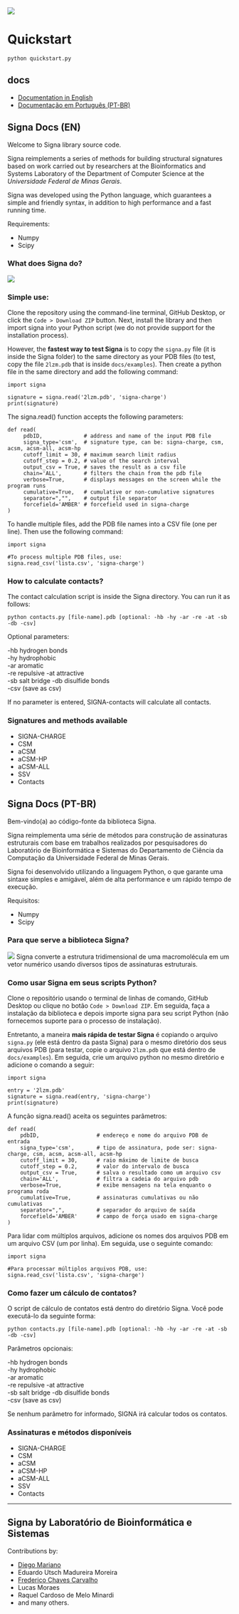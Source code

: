 <img src="./docs/img/header.png">

# Quickstart
<code>python quickstart.py</code>

## docs
- <a href="#signa-docs-en">Documentation in English</a>
- <a href="#signa-docs-pt-br">Documentação em Português (PT-BR)</a>

## Signa Docs (EN)

Welcome to Signa library source code.

Signa reimplements a series of methods for building structural signatures based on work carried out by researchers at the Bioinformatics and Systems Laboratory of the Department of Computer Science at the <i>Universidade Federal de Minas Gerais</i>.

Signa was developed using the Python language, which guarantees a simple and friendly syntax, in addition to high performance and a fast running time.

Requirements: 
- Numpy
- Scipy

### What does Signa do?
<img src="./docs/img/about.png">


### Simple use:

Clone the repository using the command-line terminal, GitHub Desktop, or click the <code>Code > Download ZIP</code> button. Next, install the library and then import signa into your Python script (we do not provide support for the installation process).

However, the **fastest way to test Signa** is to copy the <code>signa.py</code> file (it is inside the Signa folder) to the same directory as your PDB files (to test, copy the file <code>2lzm.pdb</code> that is inside <code>docs/examples</code>). Then create a python file in the same directory and add the following command:

~~~
import signa

signature = signa.read('2lzm.pdb', 'signa-charge')
print(signature)
~~~

The signa.read() function accepts the following parameters:

~~~
def read(
     pdbID,             # address and name of the input PDB file
     signa_type='csm',  # signature type, can be: signa-charge, csm, acsm, acsm-all, acsm-hp
     cutoff_limit = 30, # maximum search limit radius
     cutoff_step = 0.2, # value of the search interval
     output_csv = True, # saves the result as a csv file
     chain='ALL',       # filters the chain from the pdb file
     verbose=True,      # displays messages on the screen while the program runs
     cumulative=True,   # cumulative or non-cumulative signatures
     separator=","",    # output file separator
     forcefield='AMBER' # forcefield used in signa-charge
)
~~~

To handle multiple files, add the PDB file names into a CSV file (one per line). Then use the following command:

~~~
import signa

#To process multiple PDB files, use:
signa.read_csv('lista.csv', 'signa-charge')
~~~

### How to calculate contacts?
The contact calculation script is inside the Signa directory. You can run it as follows:

~~~
python contacts.py [file-name].pdb [optional: -hb -hy -ar -re -at -sb -db -csv]
~~~

Optional parameters:

-hb hydrogen bonds  
-hy hydrophobic  
-ar aromatic         
-re repulsive 
-at attractive      
-sb salt bridge 
-db disulfide bonds  
-csv (save as csv) 

If no parameter is entered, SIGNA-contacts will calculate all contacts.

### Signatures and methods available
- SIGNA-CHARGE
- CSM
- aCSM
- aCSM-HP
- aCSM-ALL
- SSV
- Contacts



## Signa Docs (PT-BR)
Bem-vindo(a) ao código-fonte da biblioteca Signa.

Signa reimplementa uma série de métodos para construção de assinaturas estruturais com base em trabalhos realizados por pesquisadores do Laboratório de Bioinformática e Sistemas do Departamento de Ciência da Computação da Universidade Federal de Minas Gerais. 

Signa foi desenvolvido utilizando a linguagem Python, o que garante uma sintaxe simples e amigável, além de alta performance e um rápido tempo de execução.

Requisitos: 
- Numpy
- Scipy

### Para que serve a biblioteca Signa?
<img src="./docs/img/about.png">
Signa converte a estrutura tridimensional de uma macromolécula em um vetor numérico usando diversos tipos de assinaturas estruturais.

### Como usar Signa em seus scripts Python?

Clone o repositório usando o terminal de linhas de comando, GitHub Desktop ou clique no botão <code>Code > Download ZIP</code>. Em seguida, faça a instalação da biblioteca e depois importe signa para seu script Python (não fornecemos suporte para o processo de instalação). 

Entretanto, a maneira **mais rápida de testar Signa** é copiando o arquivo <code>signa.py</code> (ele está dentro da pasta Signa) para o mesmo diretório dos seus arquivos PDB (para testar, copie o arquivo <code>2lzm.pdb</code> que está dentro de <code>docs/examples</code>). Em seguida, crie um arquivo python no mesmo diretório e adicione o comando a seguir:

~~~
import signa

entry = '2lzm.pdb'
signature = signa.read(entry, 'signa-charge')
print(signature)
~~~

A função signa.read() aceita os seguintes parâmetros:

~~~
def read(
    pdbID,                  # endereço e nome do arquivo PDB de entrada
    signa_type='csm',       # tipo de assinatura, pode ser: signa-charge, csm, acsm, acsm-all, acsm-hp
    cutoff_limit = 30,      # raio máximo de limite de busca
    cutoff_step = 0.2,      # valor do intervalo de busca
    output_csv = True,      # salva o resultado como um arquivo csv
    chain='ALL',            # filtra a cadeia do arquivo pdb 
    verbose=True,           # exibe mensagens na tela enquanto o programa roda
    cumulative=True,        # assinaturas cumulativas ou não cumulativas
    separator=",",          # separador do arquivo de saída
    forcefield='AMBER'      # campo de força usado em signa-charge
)
~~~

Para lidar com múltiplos arquivos, adicione os nomes dos arquivos PDB em um arquivo CSV (um por linha). Em seguida, use o seguinte comando:

~~~
import signa

#Para processar múltiplos arquivos PDB, use:
signa.read_csv('lista.csv', 'signa-charge')
~~~

### Como fazer um cálculo de contatos?
O script de cálculo de contatos está dentro do diretório Signa. Você pode executá-lo da seguinte forma:

~~~
python contacts.py [file-name].pdb [optional: -hb -hy -ar -re -at -sb -db -csv]
~~~

Parâmetros opcionais:

-hb hydrogen bonds  
-hy hydrophobic  
-ar aromatic         
-re repulsive 
-at attractive      
-sb salt bridge 
-db disulfide bonds  
-csv (save as csv) 

Se nenhum parâmetro for informado, SIGNA irá calcular todos os contatos.

### Assinaturas e métodos disponíveis

- SIGNA-CHARGE
- CSM
- aCSM
- aCSM-HP
- aCSM-ALL
- SSV
- Contacts

<hr>

## Signa by Laboratório de Bioinformática e Sistemas
Contributions by:
- [Diego Mariano](https://github.com/dcbmariano)
- Eduardo Utsch Madureira Moreira
- [Frederico Chaves Carvalho](https://github.com/fccarvalho2)
- Lucas Moraes
- Raquel Cardoso de Melo Minardi
- and many others.